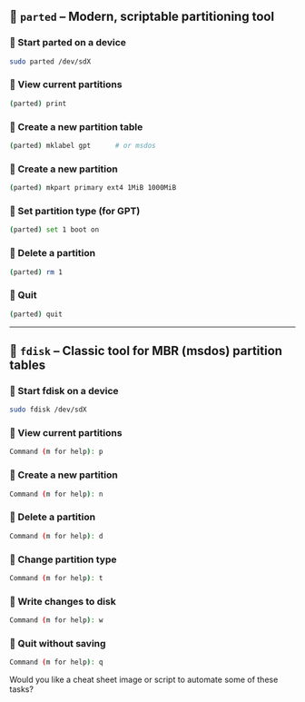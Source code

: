 ## 🧰 `parted` – Modern, scriptable partitioning tool

### 🔹 Start parted on a device
```bash
sudo parted /dev/sdX
```

### 🔹 View current partitions
```bash
(parted) print
```

### 🔹 Create a new partition table
```bash
(parted) mklabel gpt      # or msdos
```

### 🔹 Create a new partition
```bash
(parted) mkpart primary ext4 1MiB 1000MiB
```

### 🔹 Set partition type (for GPT)
```bash
(parted) set 1 boot on
```

### 🔹 Delete a partition
```bash
(parted) rm 1
```

### 🔹 Quit
```bash
(parted) quit
```

---

## 🧰 `fdisk` – Classic tool for MBR (msdos) partition tables

### 🔹 Start fdisk on a device
```bash
sudo fdisk /dev/sdX
```

### 🔹 View current partitions
```bash
Command (m for help): p
```

### 🔹 Create a new partition
```bash
Command (m for help): n
```

### 🔹 Delete a partition
```bash
Command (m for help): d
```

### 🔹 Change partition type
```bash
Command (m for help): t
```

### 🔹 Write changes to disk
```bash
Command (m for help): w
```

### 🔹 Quit without saving
```bash
Command (m for help): q
```


Would you like a cheat sheet image or script to automate some of these tasks?
